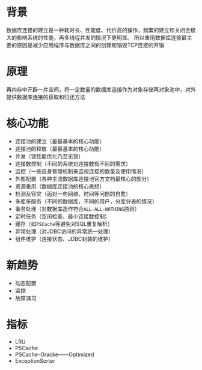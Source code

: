 # 背景

数据库连接的建立是一种耗时长、性能低、代价高的操作，频繁的建立和关闭会极大的影响系统的性能，再多线程并发的情况下更明显。
所以重用数据库连接最主要的原因是减少应用程序与数据库之间的创建和销毁TCP连接的开销

# 原理

再内存中开辟一片空间，将一定数量的数据库连接作为对象存储再对象池中，对外提供数据库连接的获取和归还方法


# 核心功能
- 连接池的建立（最最基本的核心功能）
- 连接池的释放（最最基本的核心功能）
- 并发（锁性能优化乃至无锁）
- 连接数控制（不同的系统对连接数有不同的需求）
- 监控（一些自身管理机制来监视连接的数量及使用情况）
- 外部配置（各种主流数据库连接池官方文档最核心的部分）
- 资源重用（数据库连接池的核心思想）
- 检测及容灾（面对一些网络、时间等问题的自愈）
- 多库多服务（不同的数据库，不同的用户，分库分表的情况）
- 事务处理（对数据库造作符合`ALL-ALL-NOTHING`原则）
- 定时任务（空闲检查、最小连接数控制）
- 缓存（如`PSCache`等避免对SQL重复解析）
- 异常处理（对JDBC访问的异常统一处理）
- 组件维护（连接状态、JDBC封装的维护）

# 新趋势
- 动态配置
- 监控
- 故障演习

# 指标
- LRU
- PSCache
- PSCache-Oracke——Optimized
- ExceptionSorter